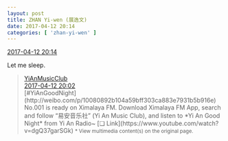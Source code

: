 ```yaml
---
layout: post
title: ZHAN Yi-wen (展逸文)
date: 2017-04-12 20:14
categories: [ 'zhan-yi-wen' ]
---
```


<div class="weibo-info">
  <a href="http://weibo.com/6108090526/EEciYBLku">2017-04-12 20:14</a>
</div>

Let me sleep.

<!-- more -->

> <div class="weibo-post-name">
>   <a href="http://weibo.com/u/6094546964">YiAnMusicClub</a>
> </div>
> <div class="weibo-info">
>   <a href="http://weibo.com/6094546964/EEce43WSt">2017-04-12 20:02</a>
> </div>
> [#YiAnGoodNight](http://weibo.com/p/10080892b104a59bff303ca883e7931b5b916e) No.001 is ready on Ximalaya FM. Download Ximalaya FM App, search and follow “易安音乐社” (Yi An Music Club), and listen to *Yi An Good Night* from Yi An Radio~ [❏ Link](https://www.youtube.com/watch?v=dgQ37garSGk)  
> <small>* View multimedia content(s) on the original page.</small>
